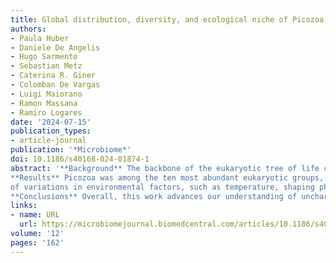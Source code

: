 ```yaml
---
title: Global distribution, diversity, and ecological niche of Picozoa, a widespread and enigmatic marine protist lineage
authors:
- Paula Huber
- Daniele De Angelis
- Hugo Sarmento
- Sebastian Metz
- Caterina R. Giner
- Colomban De Vargas
- Luigi Maiorano
- Ramon Massana
- Ramiro Logares
date: '2024-07-15'
publication_types:
- article-journal
publication: '*Microbiome*'
doi: 10.1186/s40168-024-01874-1
abstract: '**Background** The backbone of the eukaryotic tree of life contains taxa only found in molecular surveys, of which we still have a limited understanding. Such is the case of Picozoa, an enigmatic lineage of heterotrophic picoeukaryotes within the supergroup Archaeplastida, which has emerged as a significant component of marine microbial plank- tonic communities. To enhance our understanding of the diversity, distribution, and ecology of Picozoa, we conduct a comprehensive assessment at different levels, from assemblages to taxa, employing phylogenetic analysis, species distribution modeling, and ecological niche characterization.  
**Results** Picozoa was among the ten most abundant eukaryotic groups, found almost exclusively in marine environ- ments. The phylum was represented by 179 Picozoa’s OTU (pOTUs) placed in five phylogenetic clades. Picozoa com- munity structure had a clear latitudinal pattern, with polar assemblages tending to cluster separately from non-polar ones. Based on the abundance and occupancy pattern, the pOTUs were classified into four categories: Low-abundant, Widespread, Polar, and Non-polar. We calculated the ecological niche of each of these categories. Notably, pOTUs sharing similar ecological niches were not closely related species, indicating a phylogenetic overdispersion in Picozoa communities. This could be attributed to competitive exclusion and the strong influence of the seasonal amplitude
of variations in environmental factors, such as temperature, shaping physiological and ecological traits.  
**Conclusions** Overall, this work advances our understanding of uncharted protists’ evolutionary dynamics and eco- logical strategies. Our results highlight the importance of understanding the species-level ecology of marine het- eroflagellates like Picozoa. The observed phylogenetic overdispersion challenges the concept of phylogenetic niche conservatism in protist communities, suggesting that closely related species do not necessarily share similar ecologi- cal niches.'
links:
- name: URL
  url: https://microbiomejournal.biomedcentral.com/articles/10.1186/s40168-024-01874-1
volume: '12'
pages: '162'
---
```


